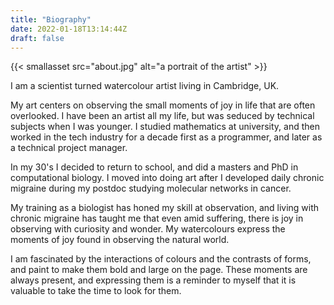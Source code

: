 ```yaml
---
title: "Biography"
date: 2022-01-18T13:14:44Z
draft: false
---
```


{{< smallasset src="about.jpg" alt="a portrait of the artist" >}}

I am a scientist turned watercolour artist living in Cambridge, UK. 

My art centers on observing the small moments of joy in life that are often overlooked.  I have been an artist all my life, but was seduced by technical subjects when I was younger. I studied mathematics at university, and then worked in the tech industry for a decade first as a programmer, and later as a technical project manager.  

In my 30's I decided to return to school, and did a masters and PhD in computational biology.  I moved into doing art after I developed daily chronic migraine during my postdoc studying molecular networks in cancer.

My training as a biologist has honed my skill at observation, and living with chronic migraine has taught me that even amid suffering, there is joy in observing with curiosity and wonder.  My watercolours express the moments of joy found in observing the natural world.  

I am fascinated by the interactions of colours and the contrasts of forms, and paint to make them bold and large on the page.  These moments are always present, and expressing them is a reminder to myself that it is valuable to take the time to look for them.

